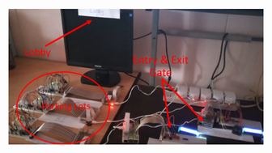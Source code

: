 ![Alt text](https://github.com/Revanus/DISMIoTSmartParkV2Assignment/blob/master/README%20images/image001.png "Optional title")
